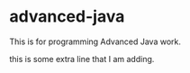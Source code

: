 # advanced-java
This is for programming Advanced Java work.

this is some extra line that I am adding.

